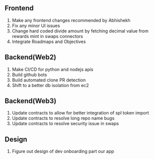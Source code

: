 Frontend
--------------------------------------------
1) Make any frontend changes recommended by Abhishekh
2) Fix any minor UI issues
3) Change hard coded divide amount by fetching decimal value from rewards mint in swaps connectors
4) Integrate Roadmaps and Objectives

Backend(Web2)
---------------------------------------------
1) Make CI/CD for python and nodejs apis
2) Build github bots
3) Build automated clone PR detection
4) Shift to a better db isolation from ec2

Backend(Web3)
---------------------------------------------
1) Update contracts to allow for better integration of spl token import
2) Update contracts to resolve long repo name bugs
3) Update contracts to resolve security issue in swaps

Design
---------------------------------------------
1) Figure out design of dev onboarding part our app
